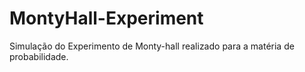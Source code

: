 # MontyHall-Experiment
Simulação do Experimento de Monty-hall realizado para a matéria de probabilidade.
